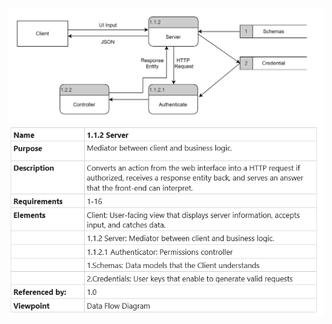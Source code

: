 ![](TeamThreeFiles/1.1.2%20Server%20DFD.svg)
![](TeamThreeFiles/1.1.2%20Design%20Information%20Table.png)